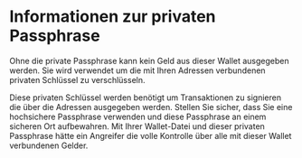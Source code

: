 # Informationen zur privaten Passphrase

Ohne die private Passphrase kann kein Geld aus dieser Wallet ausgegeben werden.  Sie wird verwendet um die mit Ihren Adressen verbundenen privaten Schlüssel zu verschlüsseln.

Diese privaten Schlüssel werden benötigt um Transaktionen zu signieren die über die Adressen ausgegeben werden.  Stellen Sie sicher, dass Sie eine hochsichere Passphrase verwenden und diese Passphrase an einem sicheren Ort aufbewahren. Mit Ihrer Wallet-Datei und dieser privaten Passphrase hätte ein Angreifer die volle Kontrolle über alle mit dieser Wallet verbundenen Gelder.

